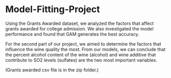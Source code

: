 # Model-Fitting-Project

Using the Grants Awarded dataset, we analyzed the factors that affect grants awarded for college admission. We also investigated the model performance and found that GAM generates the best accuracy.


For the second part of our project, we aimed to determine the factors that influence the wine quality the most. From our models, we can conclude that the percent alcohol content of the wine (alcohol) and wine additive that contribute to SO2 levels (sulfates) are the two most important variables.


(Grants awarded csv file is in the zip folder.)
